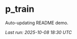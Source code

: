# p_train

Auto-updating README demo.

<!--START_SECTION:status-->
_Last run: 2025-10-08 18:30 UTC_
<!--END_SECTION:status-->



































































































































































































































































































































































































































































































































































































































































































































































































































































































































































































































































































































































